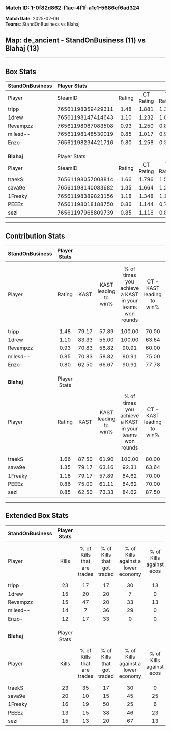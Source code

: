 ### Match ID: 1-0f82d862-f1ac-4f1f-a1e1-5686ef6ad324  
**Match Date**: 2025-02-06  
**Teams**: StandOnBusiness vs Blahaj  

## **Map**: de_ancient - StandOnBusiness (11) vs Blahaj (13)  
---  

## Box Stats  

| **StandOnBusiness** | Player Stats      |        |           |          |       |       |       |         |        |      |     |
| :- | :- | :-: | :-: | :-: | :-: | :-: | :-: | :-: | :-: | :-: | :-: |
| Player              | SteamID           | Rating | CT Rating | T Rating | KAST  |  ADR  | Kills | Assists | Deaths | K/D  | HS% |
| tripp               | 76561198359429311 |  1.48  |   1.881   |  1.347   | 79.17 | 104.6 |  23   |    8    |   16   | 1.44 | 52  |
| 1drew               | 76561198147414643 |  1.10  |   1.232   |  1.095   | 83.33 | 63.5  |  15   |    4    |   15   | 1.00 | 46  |
| Revampzz            | 76561198067083508 |  0.93  |   1.250   |  0.890   | 70.83 | 69.2  |  15   |    4    |   19   | 0.79 | 53  |
| milesd--            | 76561198148530019 |  0.85  |   1.017   |  0.953   | 70.83 | 74.0  |  14   |    5    |   22   | 0.64 | 21  |
| Enzo-               | 76561198234421716 |  0.80  |   1.258   |  0.339   | 62.50 | 50.6  |  12   |    4    |   15   | 0.80 | 25  |
|                     |                   |        |           |          |       |       |       |         |        |      |     |
|                     |                   |        |           |          |       |       |       |         |        |      |     |
|                     |                   |        |           |          |       |       |       |         |        |      |     |
| **Blahaj**          | Player Stats      |        |           |          |       |       |       |         |        |      |     |
| Player              | SteamID           | Rating | CT Rating | T Rating | KAST  |  ADR  | Kills | Assists | Deaths | K/D  | HS% |
| traekS              | 76561198057008814 |  1.66  |   1.796   |  1.571   | 87.50 | 107.3 |  23   |    8    |   11   | 2.09 | 39  |
| sava9e              | 76561198140083682 |  1.35  |   1.664   |  1.271   | 79.17 | 87.9  |  20   |    4    |   14   | 1.43 | 40  |
| 1Freaky             | 76561198389823156 |  1.18  |   1.348   |  1.141   | 79.17 | 83.2  |  16   |   12    |   16   | 1.00 | 75  |
| PEEEz               | 76561198018188750 |  0.86  |   1.144   |  0.754   | 75.00 | 59.8  |  13   |    8    |   20   | 0.65 | 53  |
| sezi                | 76561197968809739 |  0.85  |   1.116   |  0.860   | 62.50 | 55.9  |  15   |    4    |   18   | 0.83 | 53  |
---  

## Contribution Stats  

| **StandOnBusiness** | Player Stats |       |                      |                                                        |                           |                                                             |                          |                                                            |
| :- | :-: | :-: | :-: | :-: | :-: | :-: | :-: | :-: |
| Player              |    Rating    | KAST  | KAST leading to win% | % of times you achieve a KAST in your teams won rounds | CT - KAST leading to win% | CT - % of times you achieve a KAST in your teams won rounds | T - KAST leading to win% | T - % of times you achieve a KAST in your teams won rounds |
| tripp               |     1.48     | 79.17 |        57.89         |                         100.00                         |           70.00           |                           100.00                            |          44.44           |                           100.00                           |
| 1drew               |     1.10     | 83.33 |        55.00         |                         100.00                         |           63.64           |                           100.00                            |          44.44           |                           100.00                           |
| Revampzz            |     0.93     | 70.83 |        58.82         |                         90.91                          |           60.00           |                            85.71                            |          57.14           |                           100.00                           |
| milesd--            |     0.85     | 70.83 |        58.82         |                         90.91                          |           75.00           |                            85.71                            |          44.44           |                           100.00                           |
| Enzo-               |     0.80     | 62.50 |        66.67         |                         90.91                          |           77.78           |                           100.00                            |          50.00           |                           75.00                            |
|                     |              |       |                      |                                                        |                           |                                                             |                          |                                                            |
|                     |              |       |                      |                                                        |                           |                                                             |                          |                                                            |
|                     |              |       |                      |                                                        |                           |                                                             |                          |                                                            |
| **Blahaj**          | Player Stats |       |                      |                                                        |                           |                                                             |                          |                                                            |
| Player              |    Rating    | KAST  | KAST leading to win% | % of times you achieve a KAST in your teams won rounds | CT - KAST leading to win% | CT - % of times you achieve a KAST in your teams won rounds | T - KAST leading to win% | T - % of times you achieve a KAST in your teams won rounds |
| traekS              |     1.66     | 87.50 |        61.90         |                         100.00                         |           80.00           |                           100.00                            |          45.45           |                           100.00                           |
| sava9e              |     1.35     | 79.17 |        63.16         |                         92.31                          |           63.64           |                            87.50                            |          62.50           |                           100.00                           |
| 1Freaky             |     1.18     | 79.17 |        57.89         |                         84.62                          |           70.00           |                            87.50                            |          44.44           |                           80.00                            |
| PEEEz               |     0.86     | 75.00 |        61.11         |                         84.62                          |           70.00           |                            87.50                            |          50.00           |                           80.00                            |
| sezi                |     0.85     | 62.50 |        73.33         |                         84.62                          |           87.50           |                            87.50                            |          57.14           |                           80.00                            |
---  

## Extended Box Stats  

| **StandOnBusiness** | Player Stats |                            |                            |                                    |                         |                              |                                 |        |                             |                                     |                          |                               |                            |
| :- | :-: | :-: | :-: | :-: | :-: | :-: | :-: | :-: | :-: | :-: | :-: | :-: | :-: |
| Player              |    Kills     | % of Kills that are trades | % of Kills that got traded | % of Kills against a lower economy | % of Kills against ecos | % of Kills that are flawless | % of Kills that are close duels | Deaths | % of Deaths that get traded | % of Deaths against a lower economy | % of Deaths against ecos | % of Deaths that are flawless | % of Deaths that are close |
| tripp               |      23      |             17             |             17             |                 30                 |           13            |              57              |                0                |   16   |             38              |                 13                  |            0             |              50               |             6              |
| 1drew               |      15      |             20             |             20             |                 7                  |            0            |              60              |                7                |   15   |             20              |                 13                  |            0             |              80               |             7              |
| Revampzz            |      15      |             47             |             20             |                 33                 |           13            |              47              |               13                |   19   |             32              |                 11                  |            0             |              47               |             0              |
| milesd--            |      14      |             7              |             36             |                 29                 |            0            |              64              |               14                |   22   |             32              |                 23                  |            5             |              68               |             14             |
| Enzo-               |      12      |             17             |             33             |                 0                  |            0            |              75              |                0                |   15   |              7              |                 20                  |            0             |              100              |             7              |
|                     |              |                            |                            |                                    |                         |                              |                                 |        |                             |                                     |                          |                               |                            |
|                     |              |                            |                            |                                    |                         |                              |                                 |        |                             |                                     |                          |                               |                            |
|                     |              |                            |                            |                                    |                         |                              |                                 |        |                             |                                     |                          |                               |                            |
| **Blahaj**          | Player Stats |                            |                            |                                    |                         |                              |                                 |        |                             |                                     |                          |                               |                            |
| Player              |    Kills     | % of Kills that are trades | % of Kills that got traded | % of Kills against a lower economy | % of Kills against ecos | % of Kills that are flawless | % of Kills that are close duels | Deaths | % of Deaths that get traded | % of Deaths against a lower economy | % of Deaths against ecos | % of Deaths that are flawless | % of Deaths that are close |
| traekS              |      23      |             35             |             17             |                 30                 |            0            |              74              |                4                |   11   |              9              |                 18                  |            9             |              45               |             9              |
| sava9e              |      20      |             10             |             15             |                 45                 |           25            |              45              |                0                |   14   |             36              |                 29                  |            7             |              50               |             14             |
| 1Freaky             |      16      |             19             |             50             |                 25                 |            6            |              69              |               13                |   16   |             19              |                 31                  |            13            |              50               |             6              |
| PEEEz               |      13      |             15             |             38             |                 46                 |           23            |              85              |                8                |   20   |             20              |                 25                  |            5             |              60               |             5              |
| sezi                |      15      |             13             |             20             |                 67                 |           13            |              60              |               13                |   18   |             33              |                 22                  |            11            |              83               |             0              |
